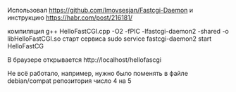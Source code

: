 Использовал 
https://github.com/lmovsesjan/Fastcgi-Daemon
и инструкцию
https://habr.com/post/216181/

компиляция
g++ HelloFastCGI.cpp -O2 -fPIC -lfastcgi-daemon2 -shared -o libHelloFastCGI.so
старт сервиса
sudo service fastcgi-daemon2 start HelloFastCG

В браузере открывается http://localhost/hellofascgi

Не всё работало, например, нужно было
поменять в файле debian/compat репозитория число 4 на 5
